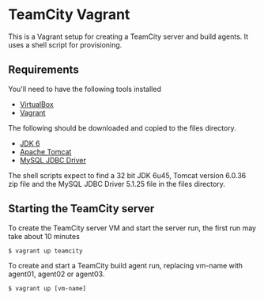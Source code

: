 # TeamCity Vagrant

This is a Vagrant setup for creating a TeamCity server and build agents. It uses a shell script for provisioning.

## Requirements

You'll need to have the following tools installed

* [VirtualBox](https://www.virtualbox.org/wiki/Downloads)
* [Vagrant](http://vagrantup.com/)

The following should be downloaded and copied to the files directory.

* [JDK 6](http://www.oracle.com/technetwork/java/javasebusiness/downloads/java-archive-downloads-javase6-419409.html)
* [Apache Tomcat](http://tomcat.apache.org/download-60.cgi)
* [MySQL JDBC Driver](http://dev.mysql.com/downloads/connector/j)

The shell scripts expect to find a 32 bit JDK 6u45, Tomcat version 6.0.36 zip file and
the MySQL JDBC Driver 5.1.25 file in the files directory.

## Starting the TeamCity server

To create the TeamCity server VM and start the server run, the first run may take about 10 minutes

    $ vagrant up teamcity

To create and start a TeamCity build agent run, replacing vm-name with agent01, agent02 or agent03.

    $ vagrant up [vm-name]
